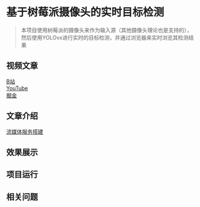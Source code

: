 # 基于树莓派摄像头的实时目标检测

> 本项目使用树莓派的摄像头来作为输入源（其他摄像头理论也是支持的），然后使用YOLOvx进行实时的目标检测，并通过浏览器来实时浏览其检测结果

## 视频文章
[B站]()<br>
[YouTube]()<br>
[掘金]()
## 文章介绍
[流媒体服务搭建](./video.md)

## 效果展示
## 项目运行
## 相关问题
